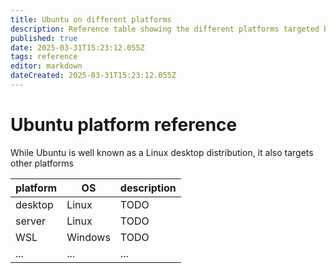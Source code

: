 ```yaml
---
title: Ubuntu on different platforms
description: Reference table showing the different platforms targeted by Ubuntu
published: true
date: 2025-03-31T15:23:12.055Z
tags: reference
editor: markdown
dateCreated: 2025-03-31T15:23:12.055Z
---
```


# Ubuntu platform reference
While Ubuntu is well known as a Linux desktop distribution,
it also targets other platforms

| platform  | OS      | description  |
|-----------|---------|--------------|
| desktop   | Linux   | TODO         |
| server    | Linux   | TODO         |
| WSL       | Windows | TODO         |
| ...       | ...     | ...          |